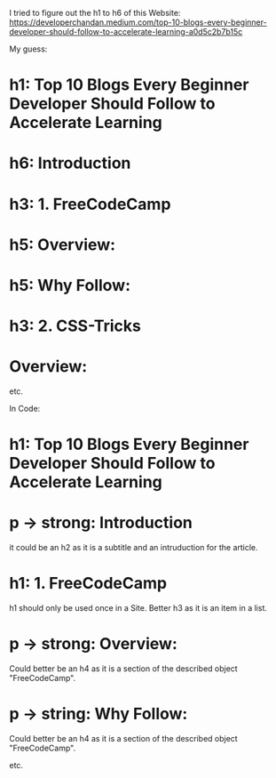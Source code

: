 I tried to figure out the h1 to h6 of this Website:
https://developerchandan.medium.com/top-10-blogs-every-beginner-developer-should-follow-to-accelerate-learning-a0d5c2b7b15c

My guess:

# h1: Top 10 Blogs Every Beginner Developer Should Follow to Accelerate Learning

# h6: Introduction

# h3: 1. FreeCodeCamp

# h5: Overview:

# h5: Why Follow:

# h3: 2. CSS-Tricks

# Overview:

etc.

In Code:

# h1: Top 10 Blogs Every Beginner Developer Should Follow to Accelerate Learning

# p -> strong: Introduction

it could be an h2 as it is a subtitle and an intruduction for the article.

# h1: 1. FreeCodeCamp

h1 should only be used once in a Site. Better h3 as it is an item in a list.

# p -> strong: Overview:

Could better be an h4 as it is a section of the described object "FreeCodeCamp".

# p -> string: Why Follow:

Could better be an h4 as it is a section of the described object "FreeCodeCamp".

etc.
